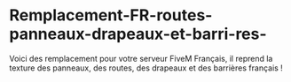 # Remplacement-FR-routes-panneaux-drapeaux-et-barri-res-
Voici des remplacement pour votre serveur FiveM Français, il reprend la texture des panneaux, des routes, des drapeaux et des barrières français !
